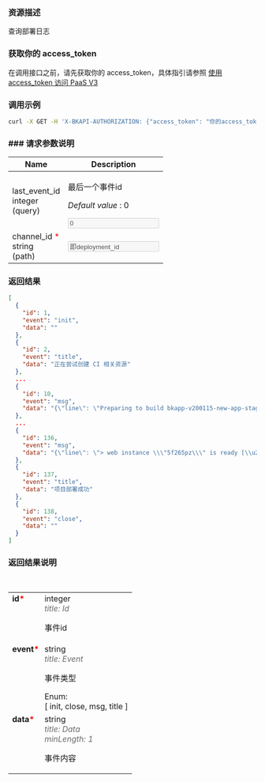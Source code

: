### 资源描述
查询部署日志

### 获取你的 access_token
在调用接口之前，请先获取你的 access_token，具体指引请参照 [使用 access_token 访问 PaaS V3](https://bk.tencent.com/docs/markdown/PaaS3.0/topics/paas/access_token)

### 调用示例
```bash
curl -X GET -H 'X-BKAPI-AUTHORIZATION: {"access_token": "你的access_token"}' http://bkapi.example.com/api/bkpaas3/prod/streams/{channel_id}/history_events
```

### ### 请求参数说明
<table class="parameters"><thead><tr><th class="col_header parameters-col_name">Name</th><th class="col_header parameters-col_description">Description</th></tr></thead><tbody><tr data-param-name="last_event_id" data-param-in="query"><td class="parameters-col_name"><div class="parameter__name"><!-- react-text: 6497 -->last_event_id<!-- /react-text --></div><div class="parameter__type"><!-- react-text: 6499 -->integer<!-- /react-text --></div><div class="parameter__deprecated"></div><div class="parameter__in"><!-- react-text: 6502 -->(<!-- /react-text --><!-- react-text: 6503 -->query<!-- /react-text --><!-- react-text: 6504 -->)<!-- /react-text --></div></td><td class="parameters-col_description"><div class="markdown"><p>最后一个事件id</p>
</div><div class="parameter__default markdown"><p><i>Default value</i> : 0</p>
</div><input type="text" class="" title="" placeholder="last_event_id - 最后一个事件id" value="0" disabled=""></td></tr><tr data-param-name="channel_id" data-param-in="path"><td class="parameters-col_name"><div class="parameter__name required"><!-- react-text: 6512 -->channel_id<!-- /react-text --><span style="color: red;">&nbsp;*</span></div><div class="parameter__type"><!-- react-text: 6515 -->string<!-- /react-text --></div><div class="parameter__deprecated"></div><div class="parameter__in"><!-- react-text: 6518 -->(<!-- /react-text --><!-- react-text: 6519 -->path<!-- /react-text --><!-- react-text: 6520 -->)<!-- /react-text --></div></td><td class="parameters-col_description"><input type="text" class="" title="" placeholder="channel_id" value="即deployment_id" disabled=""></td></tr></tbody></table>

### 返回结果
```json
[
  {
    "id": 1,
    "event": "init",
    "data": ""
  },
  {
    "id": 2,
    "event": "title",
    "data": "正在尝试创建 CI 相关资源"
  },
  ...
  {
    "id": 10,
    "event": "msg",
    "data": "{\"line\": \"Preparing to build bkapp-v200115-new-app-stag ...\", \"stream\": \"STDOUT\"}"
  },
  ...
  {
    "id": 136,
    "event": "msg",
    "data": "{\"line\": \"> web instance \\\"5f265pz\\\" is ready [\\u2705]\", \"stream\": \"StreamType.STDOUT\"}"
  },
  {
    "id": 137,
    "event": "title",
    "data": "项目部署成功"
  },
  {
    "id": 138,
    "event": "close",
    "data": ""
  }
]
```

### 返回结果说明
<table class="model"><tbody><tr class="false"><td style="vertical-align: top; padding-right: 0.2em; font-weight: bold;"><!-- react-text: 6574 -->id<!-- /react-text --><span style="color: red;">*</span></td><td style="vertical-align: top;"><span class="model"><span class="prop"><span class="prop-type">integer</span><span style="color: rgb(107, 107, 107); font-style: italic;"><br><!-- react-text: 6582 -->title<!-- /react-text --><!-- react-text: 6583 -->: <!-- /react-text --><!-- react-text: 6584 -->Id<!-- /react-text --></span><div class="markdown"><p>事件id</p>
</div></span></span></td></tr><tr class="false"><td style="vertical-align: top; padding-right: 0.2em; font-weight: bold;"><!-- react-text: 6588 -->event<!-- /react-text --><span style="color: red;">*</span></td><td style="vertical-align: top;"><span class="model"><span class="prop"><span class="prop-type">string</span><span style="color: rgb(107, 107, 107); font-style: italic;"><br><!-- react-text: 6596 -->title<!-- /react-text --><!-- react-text: 6597 -->: <!-- /react-text --><!-- react-text: 6598 -->Event<!-- /react-text --></span><div class="markdown"><p>事件类型</p>
</div><span class="prop-enum"><!-- react-text: 6601 -->Enum:<!-- /react-text --><br><span class=""><span style="cursor: pointer;"><span class="model-toggle"></span></span><!-- react-text: 6724 -->[ <!-- /react-text --><!-- react-text: 6725 -->init, close, msg, title<!-- /react-text --><!-- react-text: 6726 --> ]<!-- /react-text --></span></span></span></span></td></tr><tr class="false"><td style="vertical-align: top; padding-right: 0.2em; font-weight: bold;"><!-- react-text: 6612 -->data<!-- /react-text --><span style="color: red;">*</span></td><td style="vertical-align: top;"><span class="model"><span class="prop"><span class="prop-type">string</span><span style="color: rgb(107, 107, 107); font-style: italic;"><br><!-- react-text: 6620 -->title<!-- /react-text --><!-- react-text: 6621 -->: <!-- /react-text --><!-- react-text: 6622 -->Data<!-- /react-text --></span><span style="color: rgb(107, 107, 107); font-style: italic;"><br><!-- react-text: 6625 -->minLength<!-- /react-text --><!-- react-text: 6626 -->: <!-- /react-text --><!-- react-text: 6627 -->1<!-- /react-text --></span><div class="markdown"><p>事件内容</p>
</div></span></span></td></tr><tr>&nbsp;</tr></tbody></table>